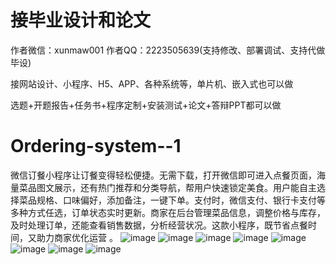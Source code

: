 # 接毕业设计和论文
作者微信：xunmaw001  作者QQ：2223505639(支持修改、部署调试、支持代做毕设)

接网站设计、小程序、H5、APP、各种系统等，单片机、嵌入式也可以做

选题+开题报告+任务书+程序定制+安装测试+论文+答辩PPT都可以做
# Ordering-system--1
微信订餐小程序让订餐变得轻松便捷。无需下载，打开微信即可进入点餐页面，海量菜品图文展示，还有热门推荐和分类导航，帮用户快速锁定美食。用户能自主选择菜品规格、口味偏好，添加备注，一键下单。支付时，微信支付、银行卡支付等多种方式任选，订单状态实时更新。商家在后台管理菜品信息，调整价格与库存，及时处理订单，还能查看销售数据，分析经营状况。这款小程序，既节省点餐时间，又助力商家优化运营 。
![image](https://github.com/user-attachments/assets/8f030212-8dde-47a8-9670-d7603e81cf8b)
![image](https://github.com/user-attachments/assets/e688141a-d116-4b54-ac15-a7adcaca0b2f)
![image](https://github.com/user-attachments/assets/157f9f19-fe8f-4b3e-9892-f1ead3076ecf)
![image](https://github.com/user-attachments/assets/88858592-8993-45f6-ab56-579e7cc819d5)
![image](https://github.com/user-attachments/assets/223ad248-e92f-4dec-864a-ce77770529fc)
![image](https://github.com/user-attachments/assets/ca52eeb0-94dc-4b2b-830d-89420974daac)
![image](https://github.com/user-attachments/assets/c4edc7b4-76b8-418a-a3b4-66744c2d272e)
![image](https://github.com/user-attachments/assets/3382649c-182a-4ad9-9ed9-cb8eec928f87)
